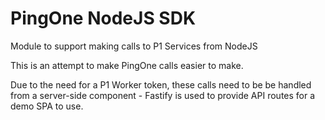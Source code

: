 # PingOne NodeJS SDK

 Module to support making calls to P1 Services from NodeJS

 This is an attempt to make PingOne calls easier to make.

 Due to the need for a P1 Worker token, these calls need to be be handled from a server-side component - Fastify is used to provide API routes for a demo SPA to use.
